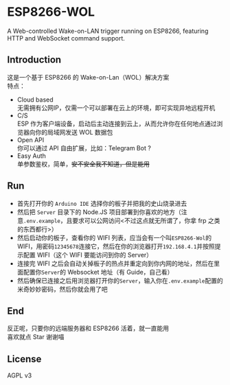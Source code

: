 # ESP8266-WOL
A Web-controlled Wake-on-LAN trigger running on ESP8266, featuring HTTP and WebSocket command support.

## Introduction
这是一个基于 ESP8266 的 Wake-on-Lan（WOL）解决方案  
特点：  
- Cloud based  
无需拥有公网IP，仅需一个可以部署在云上的环境，即可实现异地远程开机  
- C/S  
ESP 作为客户端设备，启动后主动连接到云上，从而允许你在任何地点通过浏览器向你的局域网发送 WOL 数据包  
- Open API  
你可以通过 API 自由扩展，比如：Telegram Bot ?
- Easy Auth  
单参数鉴权，简单，~~安不安全我不知道，但是能用~~

## Run
- 首先打开你的 `Arduino IDE` 选择你的板子并把我的史山烧录进去  
- 然后把 `Server` 目录下的 Node.JS 项目部署到你喜欢的地方（注意`.env.example`，且要求可以公网访问<不过这点就无所谓了，你拿 frp 之类的东西都行>）  
- 然后启动你的板子，查看你的 WIFI 列表，应当会有一个叫`ESP8266-Wol`的 WIFI，用密码`12345678`连接它，然后在你的浏览器打开`192.168.4.1`并按照提示配置 WIFI（这个 WIFI 要能访问到你的 Server）  
- 连接完 WIFI 之后会自动关掉板子的热点并重定向到你内网的地址，然后在里面配置你`Server`的 Websocket 地址（有 Guide，自己看）  
- 然后确保已连接之后用浏览器打开你的`Server`，输入你在`.env.example`配置的米奇妙妙密码，然后你就会用了吧

## End
反正呢，只要你的远端服务器和 ESP8266 活着，就一直能用  
喜欢就点 Star 谢谢喵

## License
AGPL v3